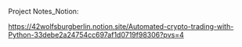 Project Notes_Notion:

https://42wolfsburgberlin.notion.site/Automated-crypto-trading-with-Python-33debe2a24754cc697af1d0719f98306?pvs=4
